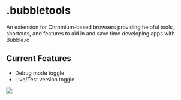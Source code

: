 # .bubbletools
An extension for Chromium-based browsers providing helpful tools, shortcuts, and features to aid in and save time developing apps with Bubble.io 

## Current Features
* Debug mode toggle
* Live/Test version toggle

![](https://github.com/jadedkitty/bubble-tools/blob/master/preview.png)
